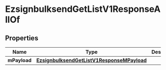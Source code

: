 

# EzsignbulksendGetListV1ResponseAllOf


## Properties

| Name | Type | Description | Notes |
|------------ | ------------- | ------------- | -------------|
|**mPayload** | [**EzsignbulksendGetListV1ResponseMPayload**](EzsignbulksendGetListV1ResponseMPayload.md) |  |  |



